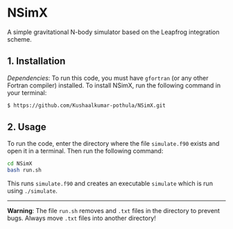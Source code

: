# NSimX
A simple gravitational N-body simulator based on the Leapfrog integration scheme.

## 1. Installation
*Dependencies*: To run this code, you must have ```gfortran``` (or any other Fortran compiler) installed.
To install NSimX, run the following command in your terminal:
```bash
$ https://github.com/Kushaalkumar-pothula/NSimX.git
```

## 2. Usage
To run the code, enter the directory where the file ```simulate.f90``` exists and open it in a terminal. Then run the following command:
```bash
cd NSimX
bash run.sh
```
This runs ```simulate.f90``` and creates an executable ```simulate``` which is run using ```./simulate```. 

---

**Warning**: The file ```run.sh``` removes and ```.txt``` files in the directory to prevent bugs. Always move ```.txt``` files into another directory!

